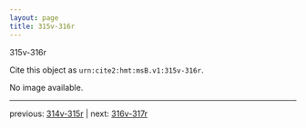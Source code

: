 ```yaml
---
layout: page
title: 315v-316r
---
```


315v-316r

Cite this object as `urn:cite2:hmt:msB.v1:315v-316r`.

No image available. 



---

previous: [314v-315r](../314v-315r/) | next: [316v-317r](../316v-317r/)